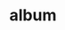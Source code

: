 ---
layout: album
resource: facebook
title: "album"
description: "masonry"
active: gallery
header-img: "img/gallery-bg.jpg"
album-title: "my 9th album"
images:
  - image_path: HQT/Vay_Ngan_BB_trang (2)/726637139508879_402853891_726637892842137_477834847839704591_n.jpg
  - image_path: HQT/Vay_Ngan_BB_trang (2)/726637696175490_399732969_726637682842158_2516638448013969366_n.jpg
  - image_path: HQT/Vay_Ngan_BB_trang (2)/726637706175489_403766022_726637692842157_6697084540931109859_n.jpg
  - image_path: HQT/Vay_Ngan_BB_trang (2)/726637736175486_403852918_726637732842153_4195367358341689781_n.jpg
  - image_path: HQT/Vay_Ngan_BB_trang (2)/765420955630497_416125141_754197463419513_9155401482778095428_n.jpg
  - image_path: HQT/Vay_Ngan_BB_trang (2)/765420955630497_421644912_765423508963575_1806946253984129715_n.jpg
  - image_path: HQT/Vay_Ngan_BB_trang (2)/766030312236228_420678016_766030735569519_992971523727699216_n.jpg
  - image_path: HQT/Vay_Ngan_BB_trang (2)/783481233824469_428629642_783481763824416_7090441093250821328_n.jpg
  - image_path: HQT/Vay_Ngan_BB_trang (2)/783481233824469_428634687_783481787157747_2502520308191353839_n.jpg
  - image_path: HQT/Vay_Ngan_BB_trang (2)/78348123382470_445387319_847007357471856_8703106998135522735_n.jpg
  - image_path: HQT/Vay_Ngan_BB_trang (2)/78348123382470_445423337_846591080846817_4868946673819057274_n.jpg
  - image_path: HQT/Vay_Ngan_BB_trang (2)/78348123382470_445473718_846886417483950_3933270368519064965_n.jpg
  - image_path: HQT/Vay_Ngan_BB_trang (2)/78348123382472_445359696_845970954242163_4375505838791064646_n.jpg
  - image_path: HQT/Vay_Ngan_BB_trang (2)/78348123382472_445432216_845970900908835_1486943380448262152_n.jpg
  - image_path: HQT/Vay_Ngan_BB_trang (2)/78348123382472_448471550_854957633343495_8222871262571351884_n.jpg
  - image_path: HQT/Vay_Ngan_BB_trang (2)/78348123382473_445427942_847008257471766_1555290934294822038_n.jpg
  - image_path: HQT/Vay_Ngan_BB_trang (2)/78348123382473_449512307_863316935840898_5311724237160740340_n.jpg
  - image_path: HQT/Vay_Ngan_BB_trang (2)/78348123382473_449526988_863316719174253_5395434507792766711_n.jpg
  - image_path: HQT/Vay_Ngan_BB_trang (2)/810656867773572_425760729_810658477773411_2774002154499509940_n.jpg
  - image_path: HQT/Vay_Ngan_BB_trang (2)/810656867773572_430919649_793789576126968_6547925305394699827_n.jpg
  - image_path: HQT/Vay_Ngan_BB_trang (2)/827162596122999_440802859_827163722789553_1059586479724947370_n.jpg
  - image_path: HQT/Vay_Ngan_BB_trang (2)/827162712789654_441300517_827163802789545_8560262372845233473_n.jpg
  - image_path: HQT/Vay_Ngan_BB_trang (2)/834305472075378_441339846_834305738742018_2846052877573869885_n.jpg
  - image_path: HQT/Vay_Ngan_BB_trang (2)/834305472075378_441350858_834305732075352_6680159418933665474_n.jpg
  - image_path: HQT/Vay_Ngan_BB_trang (2)/834305472075378_442488391_834305752075350_9172197294074262300_n.jpg
  - image_path: HQT/Vay_Ngan_BB_trang (2)/837978321708093_442474317_837978738374718_4021676536887705075_n.jpg
  - image_path: HQT/Vay_Ngan_BB_trang (2)/837978321708093_442501446_837978728374719_8029108377824357541_n.jpg
  - image_path: HQT/Vay_Ngan_BB_trang (2)/837978321708093_445507713_847007460805179_8737785334908673073_n.jpg
  - image_path: HQT/Vay_Ngan_BB_trang (2)/853690383470220_448269140_853691863470072_4125882938309454420_n.jpg
  - image_path: HQT/Vay_Ngan_BB_trang (2)/853690400136885_448349472_853691876803404_1417484151904184220_n.jpg
  - image_path: HQT/Vay_Ngan_BB_trang (2)/853690440136881_448435317_853691893470069_5223513135111560383_n.jpg
  - image_path: HQT/Vay_Ngan_BB_trang (2)/854954760010449_447581950_846644690841456_3495510720123045332_n.jpg
  - image_path: HQT/Vay_Ngan_BB_trang (2)/854954760010449_448437364_854956220010303_284594790624399173_n.jpg
  - image_path: HQT/Vay_Ngan_BB_trang (2)/896524412520150_452149697_876727124499879_2503020084506790732_n.jpg
  - image_path: HQT/Vay_Ngan_BB_trang (2)/896524412520150_456276120_896527665853158_3207061006745950643_n.jpg
  - image_path: HQT/Vay_Ngan_BB_trang (2)/896524412520150_456516195_896527595853165_5585848521128563254_n.jpg
  - image_path: HQT/Vay_Ngan_BB_trang (2)/922902539882337_461319483_922904029882188_703717764986268682_n.jpg
  - image_path: HQT/Vay_Ngan_BB_trang (2)/922902539882337_461385012_922902543215670_3303982365994826518_n.jpg
  - image_path: HQT/Vay_Ngan_BB_trang (2)/922902539882337_461898322_926186562887268_4633231846750207510_n.jpg
  - image_path: HQT/Vay_Ngan_BB_trang (2)/922902539882337_467398235_961620136010577_2867075253429593481_n.jpg
  - image_path: HQT/Vay_Ngan_BB_trang (2)/924328073073117_461515062_924328299739761_416999715637192077_n.jpg
  - image_path: HQT/Vay_Ngan_BB_trang (2)/926184529554138_461680020_926186969553894_7643137211032595141_n.jpg
  - image_path: HQT/Vay_Ngan_BB_trang (2)/926184589554132_461596599_926187012887223_3355312340007780497_n.jpg
  - image_path: HQT/Vay_Ngan_BB_trang (2)/940129924826265_463784678_940130114826246_425173441097733143_n.jpg
  - image_path: HQT/Vay_Ngan_BB_trang (2)/940129944826263_464076805_940130121492912_4374259151179040771_n.jpg
  - image_path: HQT/Vay_Ngan_BB_trang (2)/940129981492926_463998523_940130141492910_6750735314098550_n.jpg
---